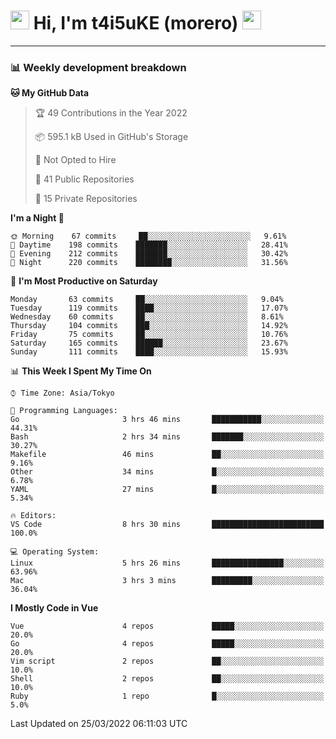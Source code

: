 <!-- Title -->
<h1>
    <img src="https://emojis.slackmojis.com/emojis/images/1600385609/10490/cactuar.gif?1600385609" width="30"/> 
    Hi, I'm t4i5uKE (morero) 
    <img src="https://emojis.slackmojis.com/emojis/images/1600385609/10490/cactuar.gif?1600385609" width="30"/>
</h1>

---

<h3> 📊 Weekly development breakdown </h3>
<!-- waka-readme-stats -->

<!--START_SECTION:waka-->
**🐱 My GitHub Data** 

> 🏆 49 Contributions in the Year 2022
 > 
> 📦 595.1 kB Used in GitHub's Storage 
 > 
> 🚫 Not Opted to Hire
 > 
> 📜 41 Public Repositories 
 > 
> 🔑 15 Private Repositories  
 > 
**I'm a Night 🦉** 

```text
🌞 Morning    67 commits     ██░░░░░░░░░░░░░░░░░░░░░░░   9.61% 
🌆 Daytime    198 commits    ███████░░░░░░░░░░░░░░░░░░   28.41% 
🌃 Evening    212 commits    ███████░░░░░░░░░░░░░░░░░░   30.42% 
🌙 Night      220 commits    ████████░░░░░░░░░░░░░░░░░   31.56%

```
📅 **I'm Most Productive on Saturday** 

```text
Monday       63 commits     ██░░░░░░░░░░░░░░░░░░░░░░░   9.04% 
Tuesday      119 commits    ████░░░░░░░░░░░░░░░░░░░░░   17.07% 
Wednesday    60 commits     ██░░░░░░░░░░░░░░░░░░░░░░░   8.61% 
Thursday     104 commits    ███░░░░░░░░░░░░░░░░░░░░░░   14.92% 
Friday       75 commits     ██░░░░░░░░░░░░░░░░░░░░░░░   10.76% 
Saturday     165 commits    ██████░░░░░░░░░░░░░░░░░░░   23.67% 
Sunday       111 commits    ████░░░░░░░░░░░░░░░░░░░░░   15.93%

```


📊 **This Week I Spent My Time On** 

```text
⌚︎ Time Zone: Asia/Tokyo

💬 Programming Languages: 
Go                       3 hrs 46 mins       ███████████░░░░░░░░░░░░░░   44.31% 
Bash                     2 hrs 34 mins       ███████░░░░░░░░░░░░░░░░░░   30.27% 
Makefile                 46 mins             ██░░░░░░░░░░░░░░░░░░░░░░░   9.16% 
Other                    34 mins             █░░░░░░░░░░░░░░░░░░░░░░░░   6.78% 
YAML                     27 mins             █░░░░░░░░░░░░░░░░░░░░░░░░   5.34%

🔥 Editors: 
VS Code                  8 hrs 30 mins       █████████████████████████   100.0%

💻 Operating System: 
Linux                    5 hrs 26 mins       ████████████████░░░░░░░░░   63.96% 
Mac                      3 hrs 3 mins        █████████░░░░░░░░░░░░░░░░   36.04%

```

**I Mostly Code in Vue** 

```text
Vue                      4 repos             █████░░░░░░░░░░░░░░░░░░░░   20.0% 
Go                       4 repos             █████░░░░░░░░░░░░░░░░░░░░   20.0% 
Vim script               2 repos             ██░░░░░░░░░░░░░░░░░░░░░░░   10.0% 
Shell                    2 repos             ██░░░░░░░░░░░░░░░░░░░░░░░   10.0% 
Ruby                     1 repo              █░░░░░░░░░░░░░░░░░░░░░░░░   5.0%

```



 Last Updated on 25/03/2022 06:11:03 UTC
<!--END_SECTION:waka-->
